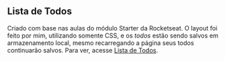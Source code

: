 ## Lista de Todos
Criado com base nas aulas do módulo Starter da Rocketseat. O layout foi feito por mim, utilizando somente CSS, e os *todos* estão sendo salvos em armazenamento local, mesmo recarregando a página seus todos continuarão salvos.
Para ver, acesse [Lista de Todos](https://viniciusmendite.github.io/Lista-de-Todos/).
